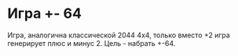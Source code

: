 #  Игра +- 64 
   Игра, аналогична классической 2044 4х4, только вместо +2 игра генерирует плюс и минус 2. Цель - набрать +-64.
